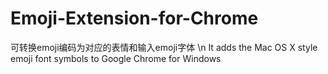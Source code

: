 Emoji-Extension-for-Chrome
==========================

可转换emoji编码为对应的表情和输入emoji字体 \n
It adds the Mac OS X style emoji font symbols to Google Chrome for Windows

